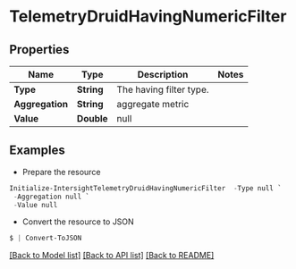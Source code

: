 # TelemetryDruidHavingNumericFilter
## Properties

Name | Type | Description | Notes
------------ | ------------- | ------------- | -------------
**Type** | **String** | The having filter type. | 
**Aggregation** | **String** | aggregate metric | 
**Value** | **Double** | null | 

## Examples

- Prepare the resource
```powershell
Initialize-IntersightTelemetryDruidHavingNumericFilter  -Type null `
 -Aggregation null `
 -Value null
```

- Convert the resource to JSON
```powershell
$ | Convert-ToJSON
```

[[Back to Model list]](../README.md#documentation-for-models) [[Back to API list]](../README.md#documentation-for-api-endpoints) [[Back to README]](../README.md)

